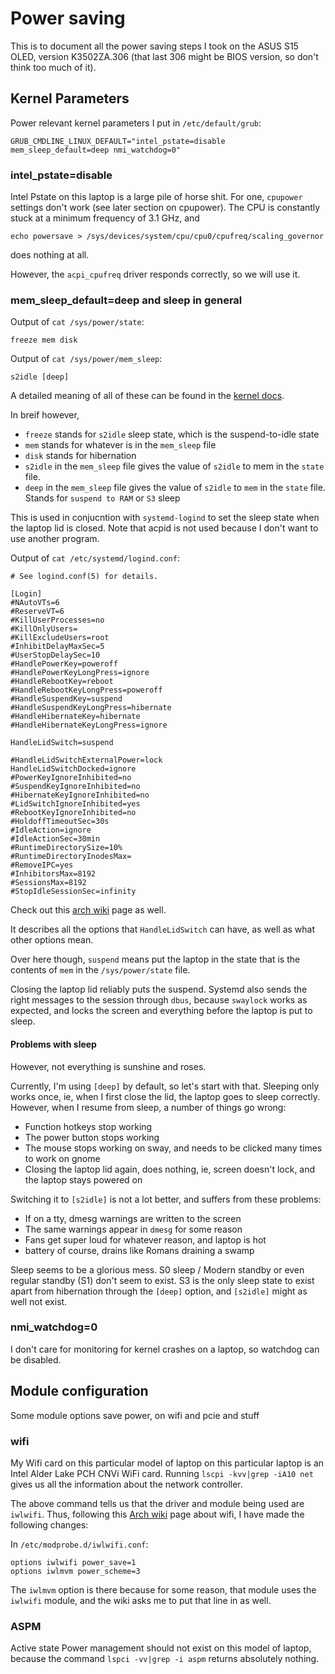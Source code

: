 # Power saving
This is to document all the power saving steps I took on the ASUS S15 OLED,
version K3502ZA.306 (that last 306 might be BIOS version, so don't think too
much of it).

## Kernel Parameters

Power relevant kernel parameters I put in `/etc/default/grub`:

`GRUB_CMDLINE_LINUX_DEFAULT="intel_pstate=disable mem_sleep_default=deep
nmi_watchdog=0"` 
### intel\_pstate=disable
Intel Pstate on this laptop is a large pile of horse shit. For one, `cpupower`
settings don't work (see later section on cpupower). The CPU is constantly stuck
at a minimum frequency of 3.1 GHz, and

`echo powersave > /sys/devices/system/cpu/cpu0/cpufreq/scaling_governor`

does nothing at all.

However, the `acpi_cpufreq` driver responds correctly, so we will use it.

### mem\_sleep\_default=deep and sleep in general
Output of `cat /sys/power/state`:
```
freeze mem disk
```

Output of `cat /sys/power/mem_sleep`:
```
s2idle [deep]
```
A detailed meaning of all of these can be found in the [kernel docs](https://www.kernel.org/doc/html/v4.15/admin-guide/pm/sleep-states.html).

In breif however,
* `freeze` stands for `s2idle` sleep state, which is the suspend-to-idle state
* `mem` stands for whatever is in the `mem_sleep` file
* `disk` stands for hibernation
* `s2idle` in the `mem_sleep` file gives the value of `s2idle` to mem in the
`state` file.
* `deep` in the `mem_sleep` file gives the value of `s2idle` to `mem` in the
`state` file. Stands for `suspend to RAM` or `S3` sleep

This is used in conjucntion with `systemd-logind` to set the sleep state when
the laptop lid is closed. Note that acpid is not used because I don't want to
use another program.

Output of `cat /etc/systemd/logind.conf`:
```
# See logind.conf(5) for details.

[Login]
#NAutoVTs=6
#ReserveVT=6
#KillUserProcesses=no
#KillOnlyUsers=
#KillExcludeUsers=root
#InhibitDelayMaxSec=5
#UserStopDelaySec=10
#HandlePowerKey=poweroff
#HandlePowerKeyLongPress=ignore
#HandleRebootKey=reboot
#HandleRebootKeyLongPress=poweroff
#HandleSuspendKey=suspend
#HandleSuspendKeyLongPress=hibernate
#HandleHibernateKey=hibernate
#HandleHibernateKeyLongPress=ignore

HandleLidSwitch=suspend

#HandleLidSwitchExternalPower=lock
HandleLidSwitchDocked=ignore
#PowerKeyIgnoreInhibited=no
#SuspendKeyIgnoreInhibited=no
#HibernateKeyIgnoreInhibited=no
#LidSwitchIgnoreInhibited=yes
#RebootKeyIgnoreInhibited=no
#HoldoffTimeoutSec=30s
#IdleAction=ignore
#IdleActionSec=30min
#RuntimeDirectorySize=10%
#RuntimeDirectoryInodesMax=
#RemoveIPC=yes
#InhibitorsMax=8192
#SessionsMax=8192
#StopIdleSessionSec=infinity
```
Check out this [arch wiki](https://wiki.archlinux.org/title/Power_management#Power_management_with_systemd) page as well.

It describes all the options that `HandleLidSwitch` can have, as well as what
other options mean.

Over here though, `suspend` means put the laptop in the state that is the
contents of `mem` in the `/sys/power/state` file.

Closing the laptop lid reliably puts the suspend. Systemd also sends the right
messages to the session through `dbus`, because `swaylock` works as expected,
and locks the screen and everything before the laptop is put to sleep.
#### Problems with sleep
However, not everything is sunshine and roses.

Currently, I'm using `[deep]` by default, so let's start with that. Sleeping
only works once, ie, when I first close the lid, the laptop goes to sleep
correctly. However, when I resume from sleep, a number of things go wrong:
* Function hotkeys stop working
* The power button stops working
* The mouse stops working on sway, and needs to be clicked many times to work on
gnome
* Closing the laptop lid again, does nothing, ie, screen doesn't lock, and the
laptop stays powered on

Switching it to `[s2idle]` is not a lot better, and suffers from these problems:
* If on a tty, dmesg warnings are written to the screen
* The same warnings appear in `dmesg` for some reason
* Fans get super loud for whatever reason, and laptop is hot
* battery of course, drains like Romans draining a swamp

Sleep seems to be a glorious mess. S0 sleep / Modern standby or even regular
standby (S1) don't seem to exist. S3 is the only sleep state to exist apart from
hibernation through the `[deep]` option, and `[s2idle]` might as well not exist.

### nmi\_watchdog=0
I don't care for monitoring for kernel crashes on a laptop, so watchdog can be
disabled.

## Module configuration
Some module options save power, on wifi and pcie and stuff
### wifi
My Wifi card on this particular model of laptop on this particular laptop is an
Intel Alder Lake PCH CNVi WiFi card. Running `lscpi -kvv|grep -iA10 net` gives
us all the information about the network controller.

The above command tells us that the driver and module being used are `iwlwifi`.
Thus, following this [Arch
wiki](https://wiki.archlinux.org/title/Power_management#Intel_wireless_cards_(iwlwifi)) page about wifi, I have made the following changes:

In `/etc/modprobe.d/iwlwifi.conf`:
```
options iwlwifi power_save=1
options iwlmvm power_scheme=3
```	
The `iwlmvm` option is there because for some reason, that module uses the
`iwlwifi` module, and the wiki asks me to put that line in as well.
### ASPM
Active state Power management should not exist on this model of laptop, because
the command `lspci -vv|grep -i aspm` returns absolutely nothing.
